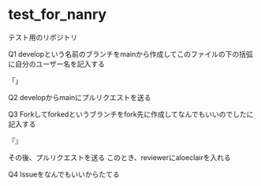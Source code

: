 # test_for_nanry
テスト用のリポジトリ

Q1
developという名前のブランチをmainから作成してこのファイルの下の括弧に自分のユーザー名を記入する

「」

Q2
developからmainにプルリクエストを送る

Q3
Forkしてforkedというブランチをfork先に作成してなんでもいいのでしたに記入する

『』

その後、プルリクエストを送る
このとき、reviewerにaloeclairを入れる

Q4
Issueをなんでもいいからたてる
